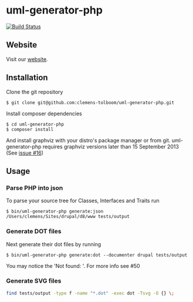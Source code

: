 uml-generator-php
=================

[![Build Status](https://travis-ci.org/clemens-tolboom/uml-generator-php.svg?branch=master)](https://travis-ci.org/clemens-tolboom/uml-generator-php)

## Website

Visit our [website](http://clemens-tolboom.github.io/uml-generator-php/).

## Installation

Clone the git repository
```
$ git clone git@github.com:clemens-tolboom/uml-generator-php.git
```
Install composer dependencies
```
$ cd uml-generator-php
$ composer install
```
And install graphviz with your distro's package manager or from git.
uml-generator-php requires graphviz versions later than 15 September 2013 (See [issue #16](https://github.com/clemens-tolboom/uml-generator-php/issues/16))

## Usage

### Parse PHP into json

To parse your source tree for Classes, Interfaces and Traits run

```
$ bin/uml-generator-php generate:json /Users/clemens/Sites/drupal/d8/www tests/output
```

### Generate DOT files

Next generate their dot files by running

```
$ bin/uml-generator-php generate:dot --documenter drupal tests/output
```

You may notice the 'Not found: '. For more info see #50

### Generate SVG files

```bash
find tests/output -type f -name "*.dot" -exec dot -Tsvg -O {} \;
```
